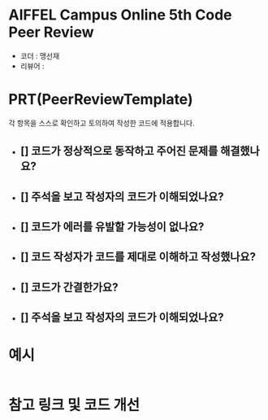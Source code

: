 # AIFFEL Campus Online 5th Code Peer Review
- 코더 : 맹선재
- 리뷰어 : 


# PRT(PeerReviewTemplate) 
각 항목을 스스로 확인하고 토의하여 작성한 코드에 적용합니다.

- [] 코드가 정상적으로 동작하고 주어진 문제를 해결했나요?
  - 
- [] 주석을 보고 작성자의 코드가 이해되었나요?
  - 
- [] 코드가 에러를 유발할 가능성이 없나요?
  - 
- [] 코드 작성자가 코드를 제대로 이해하고 작성했나요?
  - 
- [] 코드가 간결한가요?
  - 
- [] 주석을 보고 작성자의 코드가 이해되었나요?
  - 

  > 

# 예시
```python

```



# 참고 링크 및 코드 개선
```

```

```python

```


